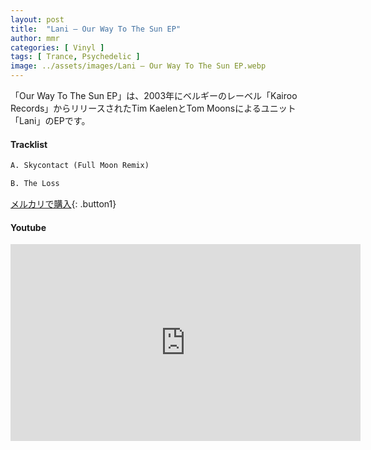 ```yaml
---
layout: post
title:  "Lani – Our Way To The Sun EP"
author: mmr
categories: [ Vinyl ]
tags: [ Trance, Psychedelic ]
image: ../assets/images/Lani – Our Way To The Sun EP.webp
---
```


「Our Way To The Sun EP」は、2003年にベルギーのレーベル「Kairoo Records」からリリースされたTim KaelenとTom Moonsによるユニット「Lani」のEPです。

#### Tracklist
```md
A. Skycontact (Full Moon Remix)

B. The Loss
```

[メルカリで購入](https://jp.mercari.com/item/m21680306758?afid=6142608987){: .button1}

#### Youtube
<iframe width="560" height="315" src="https://www.youtube.com/embed/e3lVHgKocYc?si=PUWe8QCe2VaqyTJ-" title="YouTube video player" frameborder="0" allow="accelerometer; autoplay; clipboard-write; encrypted-media; gyroscope; picture-in-picture; web-share" referrerpolicy="strict-origin-when-cross-origin" allowfullscreen></iframe>